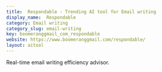 ```yaml
---
title:  Respondable - Trending AI tool for Email writing
display_name:  Respondable
category: Email writing
category_slug: email-writing
key: boomeranggmail_com_respondable
website: https://www.boomeranggmail.com/respondable/
layout: aitool
---
```


Real-time email writing efficiency advisor.
